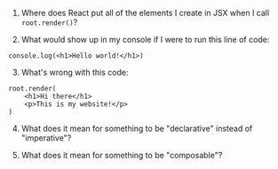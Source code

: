 1. Where does React put all of the elements I create in JSX when I 
   call `root.render()`?



2. What would show up in my console if I were to run this line of code:
```
console.log(<h1>Hello world!</h1>)
```


3. What's wrong with this code:
```
root.render(
    <h1>Hi there</h1>
    <p>This is my website!</p>
)
```


4. What does it mean for something to be "declarative" instead of "imperative"?


5. What does it mean for something to be "composable"?